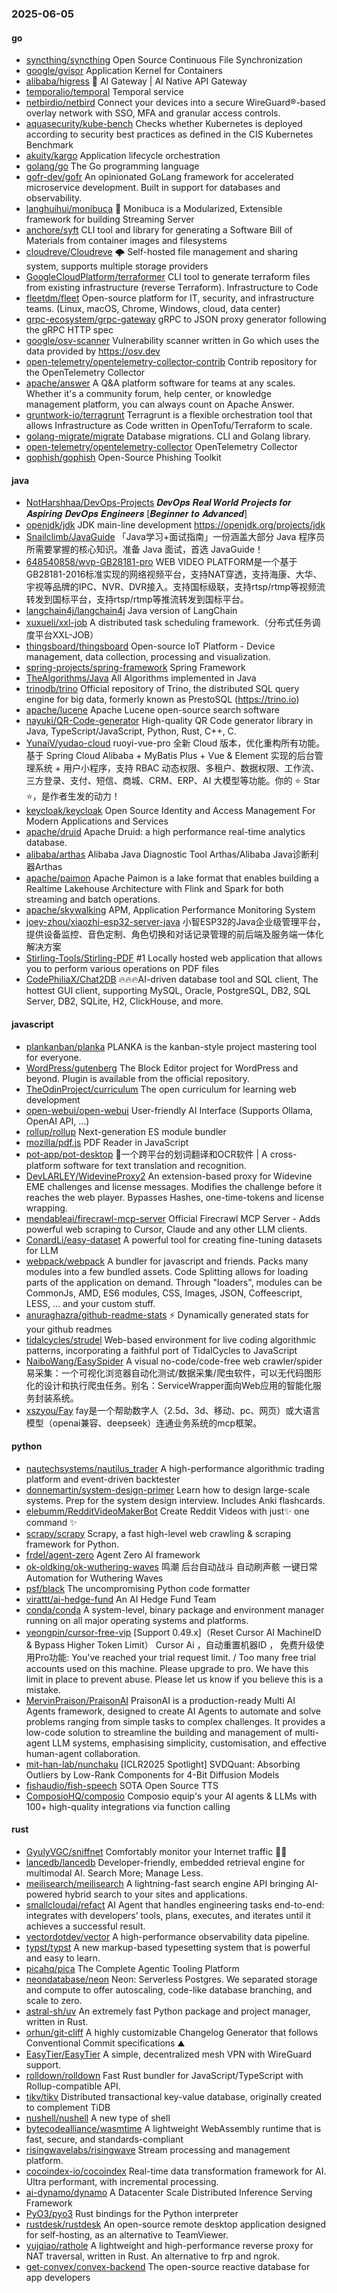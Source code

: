 ### 2025-06-05

#### go
* [syncthing/syncthing](https://github.com/syncthing/syncthing) Open Source Continuous File Synchronization
* [google/gvisor](https://github.com/google/gvisor) Application Kernel for Containers
* [alibaba/higress](https://github.com/alibaba/higress) 🤖 AI Gateway | AI Native API Gateway
* [temporalio/temporal](https://github.com/temporalio/temporal) Temporal service
* [netbirdio/netbird](https://github.com/netbirdio/netbird) Connect your devices into a secure WireGuard®-based overlay network with SSO, MFA and granular access controls.
* [aquasecurity/kube-bench](https://github.com/aquasecurity/kube-bench) Checks whether Kubernetes is deployed according to security best practices as defined in the CIS Kubernetes Benchmark
* [akuity/kargo](https://github.com/akuity/kargo) Application lifecycle orchestration
* [golang/go](https://github.com/golang/go) The Go programming language
* [gofr-dev/gofr](https://github.com/gofr-dev/gofr) An opinionated GoLang framework for accelerated microservice development. Built in support for databases and observability.
* [langhuihui/monibuca](https://github.com/langhuihui/monibuca) 🧩 Monibuca is a Modularized, Extensible framework for building Streaming Server
* [anchore/syft](https://github.com/anchore/syft) CLI tool and library for generating a Software Bill of Materials from container images and filesystems
* [cloudreve/Cloudreve](https://github.com/cloudreve/Cloudreve) 🌩 Self-hosted file management and sharing system, supports multiple storage providers
* [GoogleCloudPlatform/terraformer](https://github.com/GoogleCloudPlatform/terraformer) CLI tool to generate terraform files from existing infrastructure (reverse Terraform). Infrastructure to Code
* [fleetdm/fleet](https://github.com/fleetdm/fleet) Open-source platform for IT, security, and infrastructure teams. (Linux, macOS, Chrome, Windows, cloud, data center)
* [grpc-ecosystem/grpc-gateway](https://github.com/grpc-ecosystem/grpc-gateway) gRPC to JSON proxy generator following the gRPC HTTP spec
* [google/osv-scanner](https://github.com/google/osv-scanner) Vulnerability scanner written in Go which uses the data provided by https://osv.dev
* [open-telemetry/opentelemetry-collector-contrib](https://github.com/open-telemetry/opentelemetry-collector-contrib) Contrib repository for the OpenTelemetry Collector
* [apache/answer](https://github.com/apache/answer) A Q&A platform software for teams at any scales. Whether it's a community forum, help center, or knowledge management platform, you can always count on Apache Answer.
* [gruntwork-io/terragrunt](https://github.com/gruntwork-io/terragrunt) Terragrunt is a flexible orchestration tool that allows Infrastructure as Code written in OpenTofu/Terraform to scale.
* [golang-migrate/migrate](https://github.com/golang-migrate/migrate) Database migrations. CLI and Golang library.
* [open-telemetry/opentelemetry-collector](https://github.com/open-telemetry/opentelemetry-collector) OpenTelemetry Collector
* [gophish/gophish](https://github.com/gophish/gophish) Open-Source Phishing Toolkit

#### java
* [NotHarshhaa/DevOps-Projects](https://github.com/NotHarshhaa/DevOps-Projects) 𝑫𝒆𝒗𝑶𝒑𝒔 𝑹𝒆𝒂𝒍 𝑾𝒐𝒓𝒍𝒅 𝑷𝒓𝒐𝒋𝒆𝒄𝒕𝒔 𝒇𝒐𝒓 𝑨𝒔𝒑𝒊𝒓𝒊𝒏𝒈 𝑫𝒆𝒗𝑶𝒑𝒔 𝑬𝒏𝒈𝒊𝒏𝒆𝒆𝒓𝒔 [𝑩𝒆𝒈𝒊𝒏𝒏𝒆𝒓 𝒕𝒐 𝑨𝒅𝒗𝒂𝒏𝒄𝒆𝒅]
* [openjdk/jdk](https://github.com/openjdk/jdk) JDK main-line development https://openjdk.org/projects/jdk
* [Snailclimb/JavaGuide](https://github.com/Snailclimb/JavaGuide) 「Java学习+面试指南」一份涵盖大部分 Java 程序员所需要掌握的核心知识。准备 Java 面试，首选 JavaGuide！
* [648540858/wvp-GB28181-pro](https://github.com/648540858/wvp-GB28181-pro) WEB VIDEO PLATFORM是一个基于GB28181-2016标准实现的网络视频平台，支持NAT穿透，支持海康、大华、宇视等品牌的IPC、NVR、DVR接入。支持国标级联，支持rtsp/rtmp等视频流转发到国标平台，支持rtsp/rtmp等推流转发到国标平台。
* [langchain4j/langchain4j](https://github.com/langchain4j/langchain4j) Java version of LangChain
* [xuxueli/xxl-job](https://github.com/xuxueli/xxl-job) A distributed task scheduling framework.（分布式任务调度平台XXL-JOB）
* [thingsboard/thingsboard](https://github.com/thingsboard/thingsboard) Open-source IoT Platform - Device management, data collection, processing and visualization.
* [spring-projects/spring-framework](https://github.com/spring-projects/spring-framework) Spring Framework
* [TheAlgorithms/Java](https://github.com/TheAlgorithms/Java) All Algorithms implemented in Java
* [trinodb/trino](https://github.com/trinodb/trino) Official repository of Trino, the distributed SQL query engine for big data, formerly known as PrestoSQL (https://trino.io)
* [apache/lucene](https://github.com/apache/lucene) Apache Lucene open-source search software
* [nayuki/QR-Code-generator](https://github.com/nayuki/QR-Code-generator) High-quality QR Code generator library in Java, TypeScript/JavaScript, Python, Rust, C++, C.
* [YunaiV/yudao-cloud](https://github.com/YunaiV/yudao-cloud) ruoyi-vue-pro 全新 Cloud 版本，优化重构所有功能。基于 Spring Cloud Alibaba + MyBatis Plus + Vue & Element 实现的后台管理系统 + 用户小程序，支持 RBAC 动态权限、多租户、数据权限、工作流、三方登录、支付、短信、商城、CRM、ERP、AI 大模型等功能。你的 ⭐️ Star ⭐️，是作者生发的动力！
* [keycloak/keycloak](https://github.com/keycloak/keycloak) Open Source Identity and Access Management For Modern Applications and Services
* [apache/druid](https://github.com/apache/druid) Apache Druid: a high performance real-time analytics database.
* [alibaba/arthas](https://github.com/alibaba/arthas) Alibaba Java Diagnostic Tool Arthas/Alibaba Java诊断利器Arthas
* [apache/paimon](https://github.com/apache/paimon) Apache Paimon is a lake format that enables building a Realtime Lakehouse Architecture with Flink and Spark for both streaming and batch operations.
* [apache/skywalking](https://github.com/apache/skywalking) APM, Application Performance Monitoring System
* [joey-zhou/xiaozhi-esp32-server-java](https://github.com/joey-zhou/xiaozhi-esp32-server-java) 小智ESP32的Java企业级管理平台，提供设备监控、音色定制、角色切换和对话记录管理的前后端及服务端一体化解决方案
* [Stirling-Tools/Stirling-PDF](https://github.com/Stirling-Tools/Stirling-PDF) #1 Locally hosted web application that allows you to perform various operations on PDF files
* [CodePhiliaX/Chat2DB](https://github.com/CodePhiliaX/Chat2DB) 🔥🔥🔥AI-driven database tool and SQL client, The hottest GUI client, supporting MySQL, Oracle, PostgreSQL, DB2, SQL Server, DB2, SQLite, H2, ClickHouse, and more.

#### javascript
* [plankanban/planka](https://github.com/plankanban/planka) PLANKA is the kanban-style project mastering tool for everyone.
* [WordPress/gutenberg](https://github.com/WordPress/gutenberg) The Block Editor project for WordPress and beyond. Plugin is available from the official repository.
* [TheOdinProject/curriculum](https://github.com/TheOdinProject/curriculum) The open curriculum for learning web development
* [open-webui/open-webui](https://github.com/open-webui/open-webui) User-friendly AI Interface (Supports Ollama, OpenAI API, ...)
* [rollup/rollup](https://github.com/rollup/rollup) Next-generation ES module bundler
* [mozilla/pdf.js](https://github.com/mozilla/pdf.js) PDF Reader in JavaScript
* [pot-app/pot-desktop](https://github.com/pot-app/pot-desktop) 🌈一个跨平台的划词翻译和OCR软件 | A cross-platform software for text translation and recognition.
* [DevLARLEY/WidevineProxy2](https://github.com/DevLARLEY/WidevineProxy2) An extension-based proxy for Widevine EME challenges and license messages. Modifies the challenge before it reaches the web player. Bypasses Hashes, one-time-tokens and license wrapping.
* [mendableai/firecrawl-mcp-server](https://github.com/mendableai/firecrawl-mcp-server) Official Firecrawl MCP Server - Adds powerful web scraping to Cursor, Claude and any other LLM clients.
* [ConardLi/easy-dataset](https://github.com/ConardLi/easy-dataset) A powerful tool for creating fine-tuning datasets for LLM
* [webpack/webpack](https://github.com/webpack/webpack) A bundler for javascript and friends. Packs many modules into a few bundled assets. Code Splitting allows for loading parts of the application on demand. Through "loaders", modules can be CommonJs, AMD, ES6 modules, CSS, Images, JSON, Coffeescript, LESS, ... and your custom stuff.
* [anuraghazra/github-readme-stats](https://github.com/anuraghazra/github-readme-stats) ⚡ Dynamically generated stats for your github readmes
* [tidalcycles/strudel](https://github.com/tidalcycles/strudel) Web-based environment for live coding algorithmic patterns, incorporating a faithful port of TidalCycles to JavaScript
* [NaiboWang/EasySpider](https://github.com/NaiboWang/EasySpider) A visual no-code/code-free web crawler/spider易采集：一个可视化浏览器自动化测试/数据采集/爬虫软件，可以无代码图形化的设计和执行爬虫任务。别名：ServiceWrapper面向Web应用的智能化服务封装系统。
* [xszyou/Fay](https://github.com/xszyou/Fay) fay是一个帮助数字人（2.5d、3d、移动、pc、网页）或大语言模型（openai兼容、deepseek）连通业务系统的mcp框架。

#### python
* [nautechsystems/nautilus_trader](https://github.com/nautechsystems/nautilus_trader) A high-performance algorithmic trading platform and event-driven backtester
* [donnemartin/system-design-primer](https://github.com/donnemartin/system-design-primer) Learn how to design large-scale systems. Prep for the system design interview. Includes Anki flashcards.
* [elebumm/RedditVideoMakerBot](https://github.com/elebumm/RedditVideoMakerBot) Create Reddit Videos with just✨ one command ✨
* [scrapy/scrapy](https://github.com/scrapy/scrapy) Scrapy, a fast high-level web crawling & scraping framework for Python.
* [frdel/agent-zero](https://github.com/frdel/agent-zero) Agent Zero AI framework
* [ok-oldking/ok-wuthering-waves](https://github.com/ok-oldking/ok-wuthering-waves) 鸣潮 后台自动战斗 自动刷声骸 一键日常 Automation for Wuthering Waves
* [psf/black](https://github.com/psf/black) The uncompromising Python code formatter
* [virattt/ai-hedge-fund](https://github.com/virattt/ai-hedge-fund) An AI Hedge Fund Team
* [conda/conda](https://github.com/conda/conda) A system-level, binary package and environment manager running on all major operating systems and platforms.
* [yeongpin/cursor-free-vip](https://github.com/yeongpin/cursor-free-vip) [Support 0.49.x]（Reset Cursor AI MachineID & Bypass Higher Token Limit） Cursor Ai ，自动重置机器ID ， 免费升级使用Pro功能: You've reached your trial request limit. / Too many free trial accounts used on this machine. Please upgrade to pro. We have this limit in place to prevent abuse. Please let us know if you believe this is a mistake.
* [MervinPraison/PraisonAI](https://github.com/MervinPraison/PraisonAI) PraisonAI is a production-ready Multi AI Agents framework, designed to create AI Agents to automate and solve problems ranging from simple tasks to complex challenges. It provides a low-code solution to streamline the building and management of multi-agent LLM systems, emphasising simplicity, customisation, and effective human-agent collaboration.
* [mit-han-lab/nunchaku](https://github.com/mit-han-lab/nunchaku) [ICLR2025 Spotlight] SVDQuant: Absorbing Outliers by Low-Rank Components for 4-Bit Diffusion Models
* [fishaudio/fish-speech](https://github.com/fishaudio/fish-speech) SOTA Open Source TTS
* [ComposioHQ/composio](https://github.com/ComposioHQ/composio) Composio equip's your AI agents & LLMs with 100+ high-quality integrations via function calling

#### rust
* [GyulyVGC/sniffnet](https://github.com/GyulyVGC/sniffnet) Comfortably monitor your Internet traffic 🕵️‍♂️
* [lancedb/lancedb](https://github.com/lancedb/lancedb) Developer-friendly, embedded retrieval engine for multimodal AI. Search More; Manage Less.
* [meilisearch/meilisearch](https://github.com/meilisearch/meilisearch) A lightning-fast search engine API bringing AI-powered hybrid search to your sites and applications.
* [smallcloudai/refact](https://github.com/smallcloudai/refact) AI Agent that handles engineering tasks end-to-end: integrates with developers’ tools, plans, executes, and iterates until it achieves a successful result.
* [vectordotdev/vector](https://github.com/vectordotdev/vector) A high-performance observability data pipeline.
* [typst/typst](https://github.com/typst/typst) A new markup-based typesetting system that is powerful and easy to learn.
* [picahq/pica](https://github.com/picahq/pica) The Complete Agentic Tooling Platform
* [neondatabase/neon](https://github.com/neondatabase/neon) Neon: Serverless Postgres. We separated storage and compute to offer autoscaling, code-like database branching, and scale to zero.
* [astral-sh/uv](https://github.com/astral-sh/uv) An extremely fast Python package and project manager, written in Rust.
* [orhun/git-cliff](https://github.com/orhun/git-cliff) A highly customizable Changelog Generator that follows Conventional Commit specifications ⛰️
* [EasyTier/EasyTier](https://github.com/EasyTier/EasyTier) A simple, decentralized mesh VPN with WireGuard support.
* [rolldown/rolldown](https://github.com/rolldown/rolldown) Fast Rust bundler for JavaScript/TypeScript with Rollup-compatible API.
* [tikv/tikv](https://github.com/tikv/tikv) Distributed transactional key-value database, originally created to complement TiDB
* [nushell/nushell](https://github.com/nushell/nushell) A new type of shell
* [bytecodealliance/wasmtime](https://github.com/bytecodealliance/wasmtime) A lightweight WebAssembly runtime that is fast, secure, and standards-compliant
* [risingwavelabs/risingwave](https://github.com/risingwavelabs/risingwave) Stream processing and management platform.
* [cocoindex-io/cocoindex](https://github.com/cocoindex-io/cocoindex) Real-time data transformation framework for AI. Ultra performant, with incremental processing.
* [ai-dynamo/dynamo](https://github.com/ai-dynamo/dynamo) A Datacenter Scale Distributed Inference Serving Framework
* [PyO3/pyo3](https://github.com/PyO3/pyo3) Rust bindings for the Python interpreter
* [rustdesk/rustdesk](https://github.com/rustdesk/rustdesk) An open-source remote desktop application designed for self-hosting, as an alternative to TeamViewer.
* [yujqiao/rathole](https://github.com/yujqiao/rathole) A lightweight and high-performance reverse proxy for NAT traversal, written in Rust. An alternative to frp and ngrok.
* [get-convex/convex-backend](https://github.com/get-convex/convex-backend) The open-source reactive database for app developers
